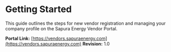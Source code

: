 # Getting Started

This guide outlines the steps for new vendor registration and managing your company profile on the Sapura Energy Vendor Portal.

**Portal Link:** [https://vendors.sapuraenergy.com](https://vendors.sapuraenergy.com) 
**Revision:** 1.0
